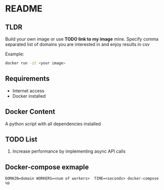 # README

## TLDR

Build your own image or use **TODO link to my image** mine. Specify comma separated list of domains you are interested in and enjoy results in csv

Example:
```sh
docker run -it <your image>
```

## Requirements

- Internet access
- Docker installed

## Docker Content

A python script with all dependencies installed


## TODO List

1. Increase performance by implementing async API calls

## Docker-compose exmaple

`DOMAIN=domain WORKERS=<num of workers>  TIME=<seconds> docker-compose up`